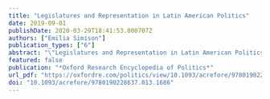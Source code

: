 ```yaml
---
title: "Legislatures and Representation in Latin American Politics"
date: 2019-09-01
publishDate: 2020-03-29T18:41:53.000707Z
authors: ["Emilia Simison"]
publication_types: ["6"]
abstract: "\"Legislatures and Representation in Latin American Politics\" published on  by Oxford University Press."
featured: false
publication: "*Oxford Research Encyclopedia of Politics*"
url_pdf: "https://oxfordre.com/politics/view/10.1093/acrefore/9780190228637.001.0001/acrefore-9780190228637-e-1686"
doi: "10.1093/acrefore/9780190228637.013.1686"
---
```


